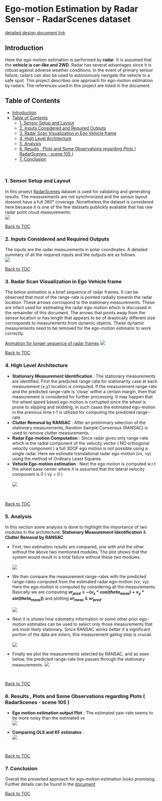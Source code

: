 # Ego-motion Estimation by Radar Sensor - RadarScenes dataset
[detailed design document link](./1_radar_ego_motion_polar.pdf)


## Introduction
Here the ego-motion estimation is performed by **radar**. It is assumed that the **vehicle is car-like and 2WD**. Radar has several advantages since it is robust against adverse weather conditions. In the event of primary sensor failure, radars can also be used to autonomusly navigate the vehicle to a safe spot. This project describes one approach for ego-motion estimation by radars. The references used in this project are listed in the document.


## Table of Contents <a name="t0"></a>

- [Introduction](#introduction)
- [Table of Contents ](#table-of-contents-)
  - [1. Sensor Setup and Layout ](#1-sensor-setup-and-layout-)
  - [2. Inputs Considered and Required Outputs ](#2-inputs-considered-and-required-outputs-)
  - [3. Radar Scan Visualization in Ego Vehicle frame ](#3-radar-scan-visualization-in-ego-vehicle-frame-)
  - [4. High Level Architecture ](#4-high-level-architecture-)
  - [5. Analysis ](#5-analysis-)
  - [6. Results , Plots and Some Observations regarding Plots ( RadarScenes - scene 105 ) ](#6-results--plots-and-some-observations-regarding-plots--radarscenes---scene-105--)
  - [7. Conclusion ](#7-conclusion-)

<br>

### 1. Sensor Setup and Layout <a name="t1"></a>
In this project [RadarScenes](https://radar-scenes.com/) dataset is used for validating and generating results. The measurements are not synchronized and the sensor layout doesnot have a full 360&deg; coverage. Nonetheless the dataset is considered here because it is one of the few datasets publickly available that has raw radar point cloud measurements.
<br>
![](./readme_artifacts/0_sensor_setups.PNG)
<br>

[Back to TOC](#t0)
<br>


### 2. Inputs Considered and Required Outputs <a name="t2"></a>
The inputs are the radar measurements in polar coordinates. A detailed summary of all the required inputs and the outputs are as follows.
<br>
![](./readme_artifacts/1_inputs_outputs.PNG)
<br>

[Back to TOC](#t0)
<br>


### 3. Radar Scan Visualization in Ego Vehicle frame <a name="t3"></a>
The below animation is a brief sequence of radar frames. It can be observed that most of the range-rate is pointed radially towards the radar location. These arrows corrospond to the stationary measurements. These are infact used for estimating the radar ego-motion which is discussed in the remainder of this document. The arrows that points away from the sensor location or has length that appears to be of drastically different size corrosponds to measurements from dynamic objects. These dynamic measurements need to be removed for the ego-motion estimator to work correctly.

[Animation for longer sequence of radar frames](./readme_artifacts/radar_range_rate.gif)
![](./readme_artifacts/radar_range_rate4.gif)
<br>

[Back to TOC](#t0)
<br>


### 4. High Level Architecture <a name="t4"></a>
   - **Stationary Measurement Identification** : The stationary measurements are identified. First the predicted range-rate for stationarity case at each measurement (x,y) location is computed. If the measurement range-rate and the predicted range-rate is 'close' within a certain margin, then that measurement is considered for further processing. It may happen that the wheel speed based ego-motion is corrupted since the wheel is prone to slipping and skidding, in such cases the estimated ego-motion in the previous time t-1 is utilized for computing the predicted range-rate.<br>
   - **Clutter Removal by RANSAC** : After an preliminary selection of the stationary measurements, Random Sample Consensus (RANSAC) is used to remove clutter measurements.<br>
   - **Radar Ego-motion Computation** : Since radar gives only range-rate which is the radial component of the velocity vector ( NO orthogonal velocity component ) a full 3DOF ego motion is not possible using a single radar. Here we estimate translational radar ego-motion (vx, vy) using the method of Ordinary Least Squares.<br>
   - **Vehicle Ego-motion estimation** : Next the ego motion is computed w.r.t the wheel base center where it is assumed that the lateral velocity component is 0 ( vy = 0 )<br><br>
![](./readme_artifacts/1_architecture1.PNG)
<br>

[Back to TOC](#t0)
<br>


### 5. Analysis <a name="t5"></a>
In this section some analysis is done to highlight the importance of two modules in the architecture: **Stationary Measurement Identification** & **Clutter Removal by RANSAC**
   - First, two estimation results are compared, one with and the other without the above two mentioned modules. The plot shows that the system would result in a total failure without these two modules.<br><br>
![](./readme_artifacts/plot4.PNG)

   - We then compare the measurement range-rates with the predicted range-rates computed from the estimated radar ego-motion (vx, vy). Here the ego-motion is computed by considering all the measurements.<br>
Basically we are computing **$vr_{pred} = -( v_x * cos(theta_{meas}) + v_y * sin(theta_{meas}) )$** and plotting **$vr_{meas}$** & **$vr_{pred}$**. <br><br>
![](./readme_artifacts/plot_misfit.PNG)

   - Next it is shown how odometry information or some other prior ego-motion estimates can be used to select only those measurements that are most likely stationary. Since RANSAC works better if a significant portion of the data are inliers, this measurement gating step is crucial. <br><br>
![](./readme_artifacts/plot_odom_prior.PNG)

   - Finally we plot the measurements selected by RANSAC, and as seen below, the predicted range-rate line passes through the stationary measurements.
![](./readme_artifacts/plot_ransac.PNG)
<br>

[Back to TOC](#t0)
<br>


### 6. Results , Plots and Some Observations regarding Plots ( RadarScenes - scene 105 ) <a name="t6"></a>
   - **Ego motion estimation output Plot** : The estimated yaw-rate seems to be more noisy than the estimated vx<br>
![](./readme_artifacts/2_plots_results.PNG)

   - **Comparing OLS and KF estimates** :<br>
![](./readme_artifacts/1_plots_results.PNG)
<br>

[Back to TOC](#t0)
<br>


### 7. Conclusion <a name="t7"></a>
Overall the presented approach for ego-motion estimation looks promising. Further details can be found in the [document](./1_radar_ego_motion_polar.pdf)
<br>

[Back to TOC](#t0)
<br>


